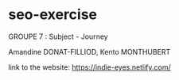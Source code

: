 # seo-exercise

GROUPE 7 :
Subject - Journey

Amandine DONAT-FILLIOD,
Kento MONTHUBERT

link to the website: https://indie-eyes.netlify.com/
